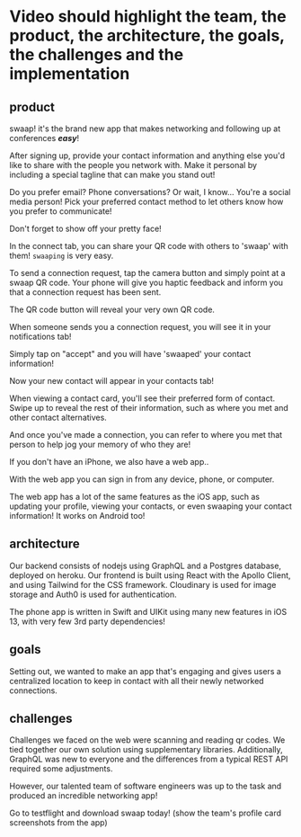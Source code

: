 # Video should highlight the team, the product, the architecture, the goals, the challenges and the implementation

## product

swaap! it's the brand new app that makes networking and following up at conferences ***easy***!

After signing up, provide your contact information and anything else you'd like to share with the people you network with. Make it personal by including a special tagline that can make you stand out!

Do you prefer email? Phone conversations? Or wait, I know... You're a social media person! Pick your preferred contact method to let others know how you prefer to communicate!

Don't forget to show off your pretty face!



In the connect tab, you can share your QR code with others to 'swaap' with them! `swaaping` is very easy. 

To send a connection request, tap the camera button and simply point at a swaap QR code. Your phone will give you haptic feedback and inform you that a connection request has been sent.

The QR code button will reveal your very own QR code.

When someone sends you a connection request, you will see it in your notifications tab!

Simply tap on "accept" and you will have 'swaaped' your contact information!

Now your new contact will appear in your contacts tab!

When viewing a contact card, you'll see their preferred form of contact. Swipe up to reveal the rest of their information, such as where you met and other contact alternatives.

And once you've made a connection, you can refer to where you met that person to help jog your memory of who they are!

If you don't have an iPhone, we also have a web app..

With the web app you can sign in from any device, phone, or computer. 

The web app has a lot of the same features as the iOS app, such as updating your profile, viewing your contacts, or even swaaping your contact information! It works on Android too!

## architecture

Our backend consists of nodejs using GraphQL and a Postgres database, deployed on heroku. Our frontend is built using React with the Apollo Client, and using Tailwind for the CSS framework. Cloudinary is used for image storage and Auth0 is used for authentication.

The phone app is written in Swift and UIKit using many new features in iOS 13, with very few 3rd party dependencies!


## goals

Setting out, we wanted to make an app that's engaging and gives users a centralized location to keep in contact with all their newly networked connections.


## challenges

Challenges we faced on the web were scanning and reading qr codes. We tied together our own solution using supplementary libraries. Additionally, GraphQL was new to everyone and the differences from a typical REST API required some adjustments.

However, our talented team of software engineers was up to the task and produced an incredible networking app!


Go to testflight and download swaap today!
(show the team's profile card screenshots from the app)
